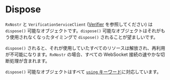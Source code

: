 # Dispose

`RxNostr` と `VerificationServiceClient` ([Verifier](./verifier) を参照してください) は `dispose()` 可能なオブジェクトです。`dispose()` 可能なオブジェクトはそれがもう使用されなくなったタイミングで `dispose()` されることが望ましいです。

`dispose()` されると、それが使用していたすべてのリソースは解放され、再利用が不可能になります。`RxNostr` の場合、すべての WebSocket 接続の速やかな切断処理が含まれます。

`dispose()` 可能なオブジェクトはすべて [`using` キーワード](https://www.typescriptlang.org/docs/handbook/release-notes/typescript-5-2.html#using-declarations-and-explicit-resource-management)に対応しています。
